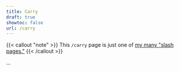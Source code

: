 ```yaml
---
title: Carry
draft: true
showtoc: false
url: /carry
---
```

{{< callout "note" >}}
This `/carry` page is just one of [my many "slash pages."](/slashes)
{{< /callout >}}

...